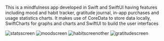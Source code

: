 This is a mindfulness app developed in Swift and
SwiftUI having features including mood and habit tracker,
gratitude journal, in-app purchases and usage statistics charts.
It makes use of CoreData to store data locally, SwiftCharts for 
graphs and charts and SwiftUI to build the user interfaces

![statsscreen](https://github.com/user-attachments/assets/eaa01572-4781-44e0-87b7-5f0d45ace237)
![moodscreen](https://github.com/user-attachments/assets/303b971d-34d1-4007-88b2-1fbcd48d9cc0)
![habitscreenother](https://github.com/user-attachments/assets/de6e49cf-5646-4f37-bb30-c3e1d4017391)
![gratitudescreen](https://github.com/user-attachments/assets/da922924-f5e4-4faf-aa7d-c61ae5c801c0)
